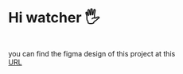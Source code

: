  <h1 style="text-Center">Hi watcher 🖐️</h1>
<br/>
you can find the figma design of this project at this 
<br/>
<a href="https://www.figma.com/file/9qqqAEpFuskx1oNmiXJlmI/books-test-app?type=design&node-id=0-1&mode=design&t=5aTH6w25obgvMX2Y-0
" >URL<a/>
